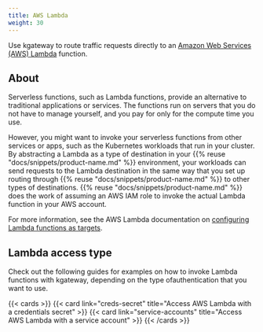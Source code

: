 ```yaml
---
title: AWS Lambda
weight: 30
---
```


Use kgateway to route traffic requests directly to an [Amazon Web Services (AWS) Lambda](https://aws.amazon.com/lambda/resources/) function.

## About

Serverless functions, such as Lambda functions, provide an alternative to traditional applications or services. The functions run on servers that you do not have to manage yourself, and you pay for only for the compute time you use.

However, you might want to invoke your serverless functions from other services or apps, such as the Kubernetes workloads that run in your cluster. By abstracting a Lambda as a type of destination in your {{% reuse "docs/snippets/product-name.md" %}} environment, your workloads can send requests to the Lambda destination in the same way that you set up routing through {{% reuse "docs/snippets/product-name.md" %}} to other types of destinations. {{% reuse "docs/snippets/product-name.md" %}} does the work of assuming an AWS IAM role to invoke the actual Lambda function in your AWS account.

For more information, see the AWS Lambda documentation on [configuring Lambda functions as targets](https://docs.aws.amazon.com/elasticloadbalancing/latest/application/lambda-functions.html).

## Lambda access type

Check out the following guides for examples on how to invoke Lambda functions with kgateway, depending on the type ofauthentication that you want to use.

{{< cards >}}
  {{< card link="creds-secret" title="Access AWS Lambda with a credentials secret" >}}
  {{< card link="service-accounts" title="Access AWS Lambda with a service account" >}}
{{< /cards >}}